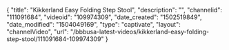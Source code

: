 {
    "title": "Kikkerland Easy Folding Step Stool",
    "description": "",
    "channelid": "111091684",
    "videoid": "109974309",
    "date_created": "1502519849",
    "date_modified": "1504049169",
    "type": "captivate",
    "layout": "channelVideo",
    "url": "\/bbbusa-latest-videos\/kikkerland-easy-folding-step-stool\/111091684-109974309"
}